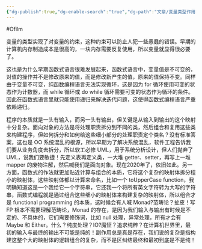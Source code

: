 ```yaml
---
{"dg-publish":true,"dg-enable-search":"true","dg-path":"文章/变量类型作用的理解.md","permalink":"/文章/变量类型作用的理解/","dgEnableSearch":"true","dgPassFrontmatter":true,"created":"2022-07-09T23:05:44.000+08:00","updated":"2023-11-19T14:56:38.000+08:00"}
---
```


#Ofilm 

变量的类型实现了对变量的约束，这种约束可以防止人犯一些愚蠢的错误。早期的计算机内存制造成本是很高的，一块内存需要反复使用，所以变量就显得很必要了。

这也是为什么早期函数式语言很难发展起来，函数式语言中，变量值是不可变的，对值的操作并不是修改原来的值，而是修改新产生的值，原来的值保持不变。同样由于变量不可变，纯函数编程语言无法实现循环，这是因为 for 循环使用可变的状态作为计数器，而 while 循环或 do while 循环需要可变的状态作为循环的条件。因此在函数式语言里就只能使用递归来解决迭代问题，这使得函数式编程语言严重依赖递归。

程序的本质就是一头有输入，而另一头有输出，但关键是从输入到输出的这个映射十分复杂。面向对象的方法是将处理职责拆分到不同的类，然后组合和复用这些类来构建程序，但如何拆分和如何给这些细小部分的处理职责定个类名？没有标准答案，这也是 OO 系统混乱的根源，所以早期为了解决系统混乱，软件工程告诉我们要从业务角度去拆分，所以软工必修 UML，用于系统分析设计，但人们抛弃了 UML，说我们要敏捷！先定义表再定义类，一大堆 getter、setter，再写上一堆 mapper 的废物注解，然后喊我们是面向对象。现在2020年了，依旧如此。另一方面，函数式的作法就更加贴近计算与组合的本质，它将这个复杂的映射体拆分程小的映射体，这些映射体都以计算来命名，比如一个 toUpperCase function，我明确知道这是一个我给它一个字符串，它还我一个将所有英文字符转为大写的字符串，函数式编程就是通过组合这些细小的映射体来构建复杂的映射体，所以组合才是 functional programming 的本质，这时候会有人喊 Monad?范畴论？扯皮！写 FP 根本不需要理解范畴论，Monad 的存在，是因为我们输入与输出有时候是不定的、不具体的，它们需要修饰词，比如 null 处理，异常处理，所有才会有 Maybe 和 Either。什么？纯度处理？IO?魔怔？追求纯粹？在计算机世界里，最初的输入与最终的输出不可能是纯的！副作用总是真是存在，我们说的复杂是指构建这整个大的映射体的逻辑组合的复杂，而不是区纠结最终和最初到底是不是纯！